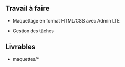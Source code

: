 ## Travail à faire

- Maquettage en format HTML/CSS avec Admin LTE

 - Gestion des tâches

## Livrables
- maquettes/*
